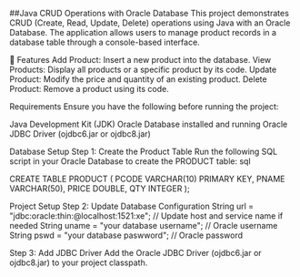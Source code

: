  ##Java CRUD Operations with Oracle Database
This project demonstrates CRUD (Create, Read, Update, Delete) operations using Java with an Oracle Database. The application allows users to manage product records in a database table through a console-based interface.

🚀 Features
Add Product: Insert a new product into the database.
View Products: Display all products or a specific product by its code.
Update Product: Modify the price and quantity of an existing product.
Delete Product: Remove a product using its code.

Requirements
Ensure you have the following before running the project:

Java Development Kit (JDK)
Oracle Database installed and running
Oracle JDBC Driver (ojdbc6.jar or ojdbc8.jar)

Database Setup
Step 1: Create the Product Table
Run the following SQL script in your Oracle Database to create the PRODUCT table:
sql


CREATE TABLE PRODUCT (
    PCODE VARCHAR(10) PRIMARY KEY,
    PNAME VARCHAR(50),
    PRICE DOUBLE,
    QTY INTEGER
);

Project Setup
Step 2: Update Database Configuration
String url = "jdbc:oracle:thin:@localhost:1521:xe"; // Update host and service name if needed
String uname = "your database username";          // Oracle username
String pswd = "your database paswword";          // Oracle password

Step 3: Add JDBC Driver
Add the Oracle JDBC Driver (ojdbc6.jar or ojdbc8.jar) to your project classpath.



